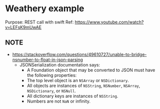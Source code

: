 # Weathery example

Purpose: REST call with swift
Ref: https://www.youtube.com/watch?v=LEFsK9mUwAE

## NOTE

- https://stackoverflow.com/questions/49610727/unable-to-bridge-nsnumber-to-float-in-json-parsing
  - JSONSerialization documentation says:
    - A Foundation object that may be converted to JSON must have the following properties:
    - The top level object is an `NSArray` or `NSDictionary`.
    - All objects are instances of `NSString`, `NSNumber`, `NSArray`, `NSDictionary`, or `NSNull`.
    - All dictionary keys are instances of `NSString`.
    - Numbers are not `NaN` or infinity.
